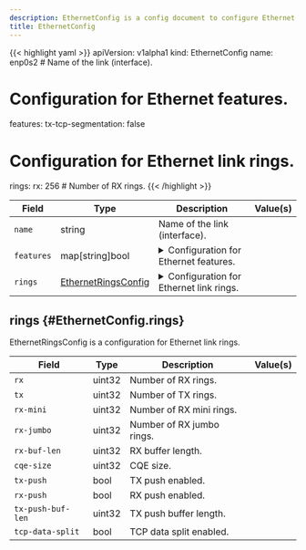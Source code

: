 ```yaml
---
description: EthernetConfig is a config document to configure Ethernet interfaces.
title: EthernetConfig
---
```


<!-- markdownlint-disable -->









{{< highlight yaml >}}
apiVersion: v1alpha1
kind: EthernetConfig
name: enp0s2 # Name of the link (interface).
# Configuration for Ethernet features.
features:
    tx-tcp-segmentation: false
# Configuration for Ethernet link rings.
rings:
    rx: 256 # Number of RX rings.
{{< /highlight >}}


| Field | Type | Description | Value(s) |
|-------|------|-------------|----------|
|`name` |string |Name of the link (interface).  | |
|`features` |map[string]bool |<details><summary>Configuration for Ethernet features.</summary><br />Set of features available and whether they can be enabled or disabled is driver specific.<br />Use `talosctl get ethernetstatus <link> -o yaml` to get the list of available features and<br />their current status.</details>  | |
|`rings` |<a href="#EthernetConfig.rings">EthernetRingsConfig</a> |<details><summary>Configuration for Ethernet link rings.</summary><br />This is similar to `ethtool -G` command.</details>  | |




## rings {#EthernetConfig.rings}

EthernetRingsConfig is a configuration for Ethernet link rings.




| Field | Type | Description | Value(s) |
|-------|------|-------------|----------|
|`rx` |uint32 |Number of RX rings.  | |
|`tx` |uint32 |Number of TX rings.  | |
|`rx-mini` |uint32 |Number of RX mini rings.  | |
|`rx-jumbo` |uint32 |Number of RX jumbo rings.  | |
|`rx-buf-len` |uint32 |RX buffer length.  | |
|`cqe-size` |uint32 |CQE size.  | |
|`tx-push` |bool |TX push enabled.  | |
|`rx-push` |bool |RX push enabled.  | |
|`tx-push-buf-len` |uint32 |TX push buffer length.  | |
|`tcp-data-split` |bool |TCP data split enabled.  | |








